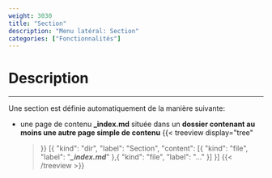 ```yaml
---
weight: 3030
title: "Section"
description: "Menu latéral: Section"
categories: ["Fonctionnalités"]
---
```


# Description
---

Une section est définie automatiquement de la manière suivante:
* une page de contenu **_index.md** située dans un **dossier contenant au moins une autre page simple de contenu**
    {{< treeview
        display="tree"
    >}}
        [{
            "kind": "dir",
            "label": "Section",
                "content": [{
                    "kind": "file",
                    "label": "***_index.md***"
                  },{
                    "kind": "file",
                    "label": "..."
                  }]
        }]
    {{< /treeview >}}